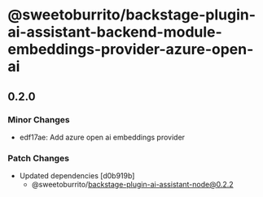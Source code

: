 # @sweetoburrito/backstage-plugin-ai-assistant-backend-module-embeddings-provider-azure-open-ai

## 0.2.0

### Minor Changes

- edf17ae: Add azure open ai embeddings provider

### Patch Changes

- Updated dependencies [d0b919b]
  - @sweetoburrito/backstage-plugin-ai-assistant-node@0.2.2

